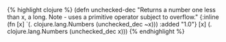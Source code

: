 {% highlight clojure %}
(defn unchecked-dec
  "Returns a number one less than x, a long.
  Note - uses a primitive operator subject to overflow."
  {:inline (fn [x] `(. clojure.lang.Numbers (unchecked_dec ~x)))
   :added "1.0"}
  [x] (. clojure.lang.Numbers (unchecked_dec x)))
{% endhighlight %}
